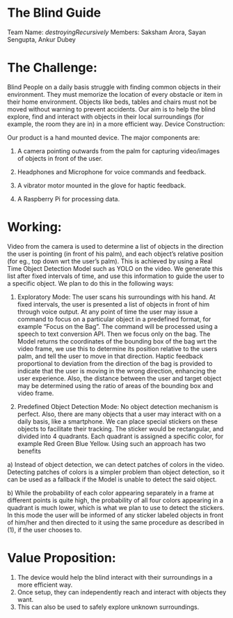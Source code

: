 # The Blind Guide
Team Name: ​_destroyingRecursively_
Members: ​Saksham Arora, Sayan Sengupta, Ankur Dubey

# The Challenge:
Blind People on a daily basis struggle with finding common objects in their environment.
They must memorize the location of every obstacle or item in their home environment.
Objects like beds, tables and chairs must not be moved without warning to prevent
accidents. Our aim is to help the blind explore, find and interact with objects in their local
surroundings (for example, the room they are in) in a more efficient way.
Device Construction:

Our product is a hand mounted device. The major components are:

1) A camera pointing outwards from the palm for capturing video/images of objects in front of
the user.

2) Headphones and Microphone for voice commands and feedback.

3) A vibrator motor mounted in the glove for haptic feedback.
4) A Raspberry Pi for processing data.

# Working:
Video from the camera is used to determine a list of objects in the direction the user is
pointing (in front of his palm), and each object’s relative position (for eg., top down wrt the
user’s palm). This is achieved by using a Real Time Object Detection Model such as YOLO
on the video. We generate this list after fixed intervals of time, and use this information to
guide the user to a specific object. We plan to do this in the following ways:

1) Exploratory Mode​: The user scans his surroundings with his hand. At fixed intervals,
the user is presented a list of objects in front of him through voice output. At any point
of time the user may issue a command to focus on a particular object in a predefined
format, for example “Focus on the Bag”. The command will be processed using a
speech to text conversion API. Then we focus only on the bag. The Model returns the
coordinates of the bounding box of the bag wrt the video frame, we use this to
determine its position relative to the users palm, and tell the user to move in that
direction. Haptic feedback proportional to deviation from the direction of the bag is
provided to indicate that the user is moving in the wrong direction, enhancing the
user experience. Also, the distance between the user and target object may be
determined using the ratio of areas of the bounding box and video frame.

2) Predefined Object Detection Mode​: No object detection mechanism is perfect. Also,
there are many objects that a user may interact with on a daily basis, like a
smartphone. We can place special stickers on these objects to facilitate their
tracking. The sticker would be rectangular, and divided into 4 quadrants. Each
quadrant is assigned a specific color, for example Red Green Blue Yellow.
Using such an approach has two benefits

a) Instead of object detection, we can detect patches of colors in the video. Detecting
patches of colors is a simpler problem than object detection, so it can be used as a
fallback if the Model is unable to detect the said object.

b) While the probability of each color appearing separately in a frame at different points
is quite high, the probability of all four colors appearing in a quadrant is much lower,
which is what we plan to use to detect the stickers.
In this mode the user will be informed of any sticker labeled objects in front of him/her and
then directed to it using the same procedure as described in (1), if the user chooses to.

# Value Proposition:
1) The device would help the blind interact with their surroundings in a more efficient way.
2) Once setup, they can independently reach and interact with objects they want.
3) This can also be used to safely explore unknown surroundings.
